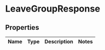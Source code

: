
# LeaveGroupResponse

## Properties
Name | Type | Description | Notes
------------ | ------------- | ------------- | -------------



